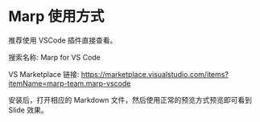 # Marp 使用方式

推荐使用 VSCode 插件直接查看。

搜索名称: Marp for VS Code

VS Marketplace 链接: https://marketplace.visualstudio.com/items?itemName=marp-team.marp-vscode


安装后，打开相应的 Markdown 文件，然后使用正常的预览方式预览即可看到 Slide 效果。